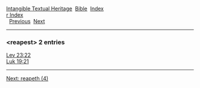 [Intangible Textual Heritage](../../index)  [Bible](../index) 
[Index](index)   
[r Index](_r_)  
  [Previous](c09183)  [Next](c09185) 

------------------------------------------------------------------------

### &lt;reapest&gt; 2 entries

[Lev 23:22](../kjv/lev023.htm#022)  
[Luk 19:21](../kjv/luk019.htm#021)  

------------------------------------------------------------------------

[Next: reapeth (4)](c09185)
